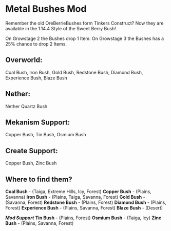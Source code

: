 # Metal Bushes Mod

Remember the old OreBerrieBushes form Tinkers Construct?
Now they are available in the 1.14.4 Style of the Sweet Berry Bush!

On Growstage 2 the Bushes drop 1 Item. 
On Growstage 3 the Bushes has a 25% chance to drop 2 Items.

## Overworld:

Coal Bush, Iron Bush, Gold Bush, Redstone Bush, Diamond Bush, Experience Bush, Blaze Bush

## Nether:

Nether Quartz Bush

## Mekanism Support:

Copper Bush, Tin Bush, Osmium Bush

## Create Support:

Copper Bush, Zinc Bush

## Where to find them?

**Coal Bush** - (Taiga, Extreme Hills, Icy, Forest)
**Copper Bush** - (Plains, Savanna)
**Iron Bush** - (Plains, Taiga, Savanna, Forest)
**Gold Bush** - (Savanna, Forest)
**Redstone Bush** - (Plains, Forest)
**Diamond Bush** - (Plains, Forest)
**Experience Bush** - (Plains, Savanna, Forest)
**Blaze Bush** - (Desert)

**_Mod Support_**
**Tin Bush** - (Plains, Forest)
**Osmium Bush** - (Taiga, Icy)
**Zinc Bush** - (Plains, Savanna, Forest) 

